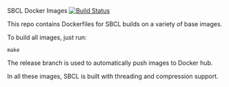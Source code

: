 SBCL Docker Images [![Build Status](https://travis-ci.org/daewok/docker-sbcl.svg?branch=master)](https://travis-ci.org/daewok/docker-sbcl)

This repo contains Dockerfiles for SBCL builds on a variety of base images.

To build all images, just run:

    make

The release branch is used to automatically push images to Docker hub.

In all these images, SBCL is built with threading and compression support.
